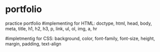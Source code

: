 # portfolio
practice portfolio
#implementing for HTML: doctype, html, head, body, meta, title,
h1, h2, h3, p, link, ul, ol, img, a, hr

#impletmentig for CSS: background, color, font-family, font-size,
height, margin, padding, text-align
